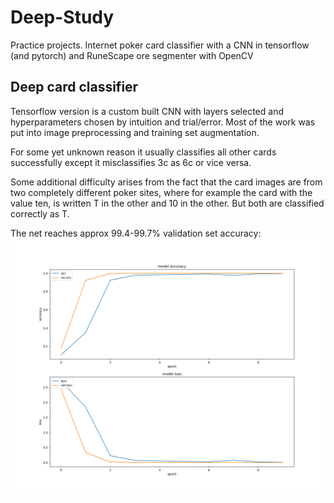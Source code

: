 # Deep-Study
Practice projects. Internet poker card classifier with a CNN in tensorflow (and pytorch) and RuneScape ore segmenter with OpenCV

## Deep card classifier

Tensorflow version is a custom built CNN with layers selected and hyperparameters chosen by intuition and trial/error. 
Most of the work was put into image preprocessing and training set augmentation.

For some yet unknown reason it usually classifies all other cards successfully except it misclassifies 3c as 6c or vice versa.

Some additional difficulty arises from the fact that the card images are from two completely different poker sites, where for example the card with the value ten, is written T in the other and 10 in the other. But both are classified correctly as T.

The net reaches approx 99.4-99.7% validation set accuracy:
![](https://github.com/Tsarpf/Deep-Study/raw/master/tensorflow%20practice/loss%20figures.png)



